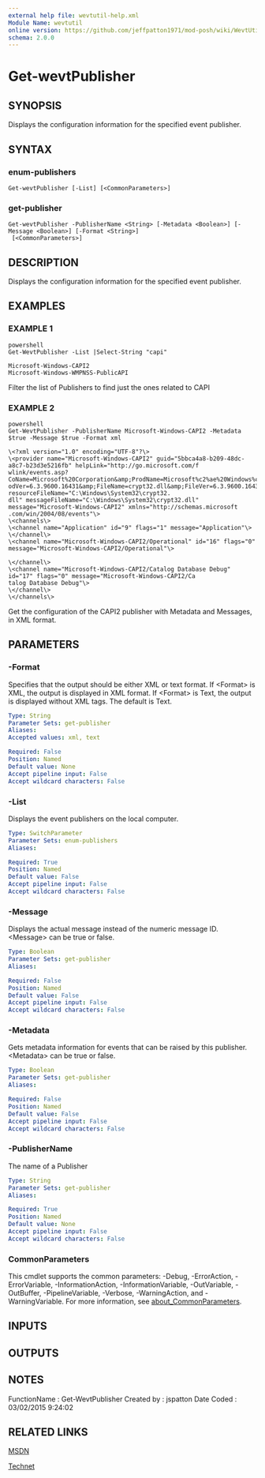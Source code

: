 ```yaml
---
external help file: wevtutil-help.xml
Module Name: wevtutil
online version: https://github.com/jeffpatton1971/mod-posh/wiki/WevtUtil#Get-WevtPublisher
schema: 2.0.0
---
```


# Get-wevtPublisher

## SYNOPSIS
Displays the configuration information for the specified event publisher.

## SYNTAX

### enum-publishers
```
Get-wevtPublisher [-List] [<CommonParameters>]
```

### get-publisher
```
Get-wevtPublisher -PublisherName <String> [-Metadata <Boolean>] [-Message <Boolean>] [-Format <String>]
 [<CommonParameters>]
```

## DESCRIPTION
Displays the configuration information for the specified event publisher.

## EXAMPLES

### EXAMPLE 1
```
powershell
Get-WevtPublisher -List |Select-String "capi"

Microsoft-Windows-CAPI2
Microsoft-Windows-WMPNSS-PublicAPI
```

Filter the list of Publishers to find just the ones related to CAPI

### EXAMPLE 2
```
powershell
Get-WevtPublisher -PublisherName Microsoft-Windows-CAPI2 -Metadata $true -Message $true -Format xml

\<?xml version="1.0" encoding="UTF-8"?\>
\<provider name="Microsoft-Windows-CAPI2" guid="5bbca4a8-b209-48dc-a8c7-b23d3e5216fb" helpLink="http://go.microsoft.com/f
wlink/events.asp?CoName=Microsoft%20Corporation&amp;ProdName=Microsoft%c2%ae%20Windows%c2%ae%20Operating%20System&amp;Pr
odVer=6.3.9600.16431&amp;FileName=crypt32.dll&amp;FileVer=6.3.9600.16431" resourceFileName="C:\Windows\System32\crypt32.
dll" messageFileName="C:\Windows\System32\crypt32.dll" message="Microsoft-Windows-CAPI2" xmlns="http://schemas.microsoft
.com/win/2004/08/events"\>
\<channels\>
\<channel name="Application" id="9" flags="1" message="Application"\>
\</channel\>
\<channel name="Microsoft-Windows-CAPI2/Operational" id="16" flags="0" message="Microsoft-Windows-CAPI2/Operational"\>

\</channel\>
\<channel name="Microsoft-Windows-CAPI2/Catalog Database Debug" id="17" flags="0" message="Microsoft-Windows-CAPI2/Ca
talog Database Debug"\>
\</channel\>
\</channels\>
```

Get the configuration of the CAPI2 publisher with Metadata and Messages, in XML format.

## PARAMETERS

### -Format
Specifies that the output should be either XML or text format.
If \<Format\> is XML, the output is displayed in XML format.
If
\<Format\> is Text, the output is displayed without XML tags.
The
default is Text.

```yaml
Type: String
Parameter Sets: get-publisher
Aliases:
Accepted values: xml, text

Required: False
Position: Named
Default value: None
Accept pipeline input: False
Accept wildcard characters: False
```

### -List
Displays the event publishers on the local computer.

```yaml
Type: SwitchParameter
Parameter Sets: enum-publishers
Aliases:

Required: True
Position: Named
Default value: False
Accept pipeline input: False
Accept wildcard characters: False
```

### -Message
Displays the actual message instead of the numeric message ID.
\<Message\>
can be true or false.

```yaml
Type: Boolean
Parameter Sets: get-publisher
Aliases:

Required: False
Position: Named
Default value: False
Accept pipeline input: False
Accept wildcard characters: False
```

### -Metadata
Gets metadata information for events that can be raised by this publisher.
\<Metadata\> can be true or false.

```yaml
Type: Boolean
Parameter Sets: get-publisher
Aliases:

Required: False
Position: Named
Default value: False
Accept pipeline input: False
Accept wildcard characters: False
```

### -PublisherName
The name of a Publisher

```yaml
Type: String
Parameter Sets: get-publisher
Aliases:

Required: True
Position: Named
Default value: None
Accept pipeline input: False
Accept wildcard characters: False
```

### CommonParameters
This cmdlet supports the common parameters: -Debug, -ErrorAction, -ErrorVariable, -InformationAction, -InformationVariable, -OutVariable, -OutBuffer, -PipelineVariable, -Verbose, -WarningAction, and -WarningVariable. For more information, see [about_CommonParameters](http://go.microsoft.com/fwlink/?LinkID=113216).

## INPUTS

## OUTPUTS

## NOTES
FunctionName : Get-WevtPublisher
Created by   : jspatton
Date Coded   : 03/02/2015 9:24:02

## RELATED LINKS

[MSDN](https://msdn.microsoft.com/en-us/library/windows/desktop/aa820708%28v=vs.85%29.aspx?f=255&MSPPError=-2147217396)

[Technet](https://technet.microsoft.com/en-us/library/cc732848.aspx)

